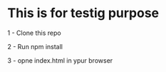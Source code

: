 # This is for testig purpose

1 - Clone this repo

2 - Run npm install

3 - opne index.html in ypur browser